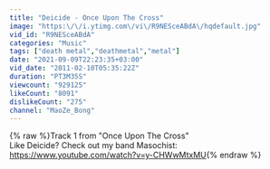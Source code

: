 ```yaml
---
title: "Deicide - Once Upon The Cross"
image: "https:\/\/i.ytimg.com\/vi\/R9NESceABdA\/hqdefault.jpg"
vid_id: "R9NESceABdA"
categories: "Music"
tags: ["death metal","deathmetal","metal"]
date: "2021-09-09T22:23:35+03:00"
vid_date: "2011-02-10T05:35:22Z"
duration: "PT3M35S"
viewcount: "929125"
likeCount: "8091"
dislikeCount: "275"
channel: "MaoZe_Bong"
---
```

{% raw %}Track 1 from &quot;Once Upon The Cross&quot;<br />Like Deicide? Check out my band Masochist: <a rel="nofollow" target="blank" href="https://www.youtube.com/watch?v=y-CHWwMtxMU">https://www.youtube.com/watch?v=y-CHWwMtxMU</a>{% endraw %}
